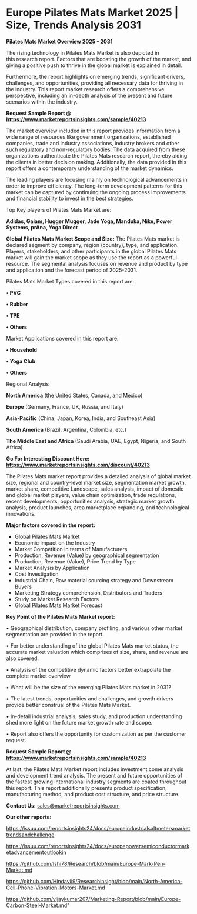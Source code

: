 # Europe Pilates Mats Market 2025 | Size, Trends Analysis 2031

<Strong> Pilates Mats Market Overview 2025 - 2031</strong>

The rising technology in Pilates Mats Market is also depicted in this research report. Factors that are boosting the growth of the market, and giving a positive push to thrive in the global market is explained in detail.

Furthermore, the report highlights on emerging trends, significant drivers, challenges, and opportunities, providing all necessary data for thriving in the industry. This report market research offers a comprehensive perspective, including an in-depth analysis of the present and future scenarios within the industry.

<strong>Request Sample Report @ <a href=https://www.marketreportsinsights.com/sample/40213>https://www.marketreportsinsights.com/sample/40213</a></strong>

The market overview included in this report provides information from a wide range of resources like government organizations, established companies, trade and industry associations, industry brokers and other such regulatory and non-regulatory bodies. The data acquired from these organizations authenticate the Pilates Mats research report, thereby aiding the clients in better decision making. Additionally, the data provided in this report offers a contemporary understanding of the market dynamics.

The leading players are focusing mainly on technological advancements in order to improve efficiency. The long-term development patterns for this market can be captured by continuing the ongoing process improvements and financial stability to invest in the best strategies.

Top Key players of Pilates Mats Market are:

<strong>Adidas, Gaiam, Hugger Mugger, Jade Yoga, Manduka, Nike, Power Systems, prAna, Yoga Direct</strong>

<strong><b>Global Pilates Mats Market Scope and Size:</b></strong>
The Pilates Mats market is declared segment by company, region (country), type, and application. Players, stakeholders, and other participants in the global Pilates Mats market will gain the market scope as they use the report as a powerful resource. The segmental analysis focuses on revenue and product by type and application and the forecast period of 2025-2031.

Pilates Mats Market Types covered in this report are:

<strong>•  PVC

•  Rubber

•  TPE

•  Others</strong>

Market Applications covered in this report are:

<strong>•  Household

•  Yoga Club

•  Others</strong> 

Regional Analysis

<strong>North America</strong> (the United States, Canada, and Mexico)

<strong>Europe</strong> (Germany, France, UK, Russia, and Italy)

<strong>Asia-Pacific</strong> (China, Japan, Korea, India, and Southeast Asia)

<strong>South America</strong> (Brazil, Argentina, Colombia, etc.)

<strong>The Middle East and Africa</strong> (Saudi Arabia, UAE, Egypt, Nigeria, and South Africa)

<strong>Go For Interesting Discount Here: <a href=https://www.marketreportsinsights.com/discount/40213>https://www.marketreportsinsights.com/discount/40213</a></strong>

The Pilates Mats market report provides a detailed analysis of global market size, regional and country-level market size, segmentation market growth, market share, competitive Landscape, sales analysis, impact of domestic and global market players, value chain optimization, trade regulations, recent developments, opportunities analysis, strategic market growth analysis, product launches, area marketplace expanding, and technological innovations.

<strong><b>Major factors covered in the report:</b></strong>
<ul>
  <li>Global Pilates Mats Market </li>
  <li>Economic Impact on the Industry</li>
  <li>Market Competition in terms of Manufacturers</li>
  <li>Production, Revenue (Value) by geographical segmentation</li>
  <li>Production, Revenue (Value), Price Trend by Type</li>
  <li>Market Analysis by Application</li>
  <li>Cost Investigation</li>
  <li>Industrial Chain, Raw material sourcing strategy and Downstream Buyers</li>
  <li>Marketing Strategy comprehension, Distributors and Traders</li>
  <li>Study on Market Research Factors</li>
  <li>Global Pilates Mats Market Forecast</li>
</ul>

<strong><b>Key Point of the Pilates Mats Market report:</b></strong>

• Geographical distribution, company profiling, and various other market segmentation are provided in the report.

• For better understanding of the global Pilates Mats market status, the accurate market valuation which comprises of size, share, and revenue are also covered.

• Analysis of the competitive dynamic factors better extrapolate the complete market overview

• What will be the size of the emerging Pilates Mats market in 2031?

• The latest trends, opportunities and challenges, and growth drivers provide better construal of the Pilates Mats Market.

• In-detail industrial analysis, sales study, and production understanding shed more light on the future market growth rate and scope.

• Report also offers the opportunity for customization as per the customer request.

<strong>Request Sample Report @ <a href=https://www.marketreportsinsights.com/sample/40213>https://www.marketreportsinsights.com/sample/40213</a></strong>

At last, the Pilates Mats Market report includes investment come analysis and development trend analysis. The present and future opportunities of the fastest growing international industry segments are coated throughout this report. This report additionally presents product specification, manufacturing method, and product cost structure, and price structure.

<strong>Contact Us:</strong>
sales@marketreportsinsights.com

<strong>Our other reports:</strong>

<a href=https://issuu.com/reportsinsights24/docs/europeindustrialsaltmetersmarkettrendsandchallenge>https://issuu.com/reportsinsights24/docs/europeindustrialsaltmetersmarkettrendsandchallenge</a>

<a href=https://issuu.com/reportsinsights24/docs/europepowersemiconductormarketadvancementoutlookin>https://issuu.com/reportsinsights24/docs/europepowersemiconductormarketadvancementoutlookin</a>

<a href=https://github.com/Ishi78/Research/blob/main/Europe-Mark-Pen-Market.md>https://github.com/Ishi78/Research/blob/main/Europe-Mark-Pen-Market.md</a>

<a href=https://github.com/Hindavii9/Researchinsight/blob/main/North-America-Cell-Phone-Vibration-Motors-Market.md>https://github.com/Hindavii9/Researchinsight/blob/main/North-America-Cell-Phone-Vibration-Motors-Market.md</a>

<a href=https://github.com/vijaykumar207/Marketing-Report/blob/main/Europe-Carbon-Steel-Market.md>https://github.com/vijaykumar207/Marketing-Report/blob/main/Europe-Carbon-Steel-Market.md</a>"
